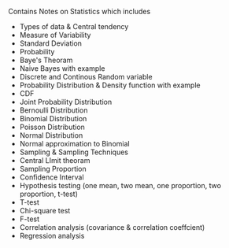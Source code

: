 Contains Notes on Statistics which includes
- Types of data & Central tendency
- Measure of Variability
- Standard Deviation
- Probability
- Baye's Theoram
- Naive Bayes with example
- Discrete and Continous Random variable
- Probability Distribution & Density function with example
- CDF
- Joint Probability Distribution
- Bernoulli Distribution
- Binomial Distribution
- Poisson Distribution
- Normal Distribution
- Normal approximation to Binomial
- Sampling & Sampling Techniques
- Central LImit theoram
- Sampling Proportion
- Confidence Interval
- Hypothesis testing (one mean, two mean, one proportion, two proportion, t-test)
- T-test
- Chi-square test
- F-test
- Correlation analysis (covariance & correlation coeffcient)
- Regression analysis
